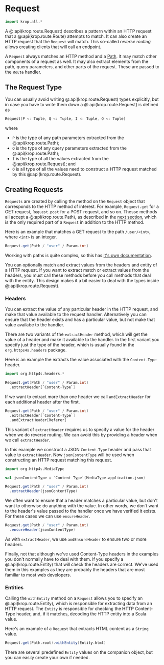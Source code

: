 # Request

```scala mdoc:invisible
import krop.all.*
```

A @:api(krop.route.Request) describes a pattern within an HTTP request that a @:api(krop.route.Route) attempts to match. It can also create an HTTP request that the `Request` will match. This so-called *reverse routing* allows creating clients that will call an endpoint.

A `Request` always matches an HTTP method and a [Path](paths.md). It may match other components of a request as well. It may also extract elements from the path, query parameters, and other parts of the request. These are passed to the `Route` handler.

## The Request Type

You can usually avoid writing @:api(krop.route.Request) types explicitly, but in case you have to write them down a @:api(krop.route.Request) is defined as

```scala
Request[P <: Tuple, Q <: Tuple, I <: Tuple, O <: Tuple]
```

where

* `P` is the type of any path parameters extracted from the @:api(krop.route.Path); 
* `Q` is the type of any query parameters extracted from the @:api(krop.route.Path); 
* `I` is the type of all the values extracted from the @:api(krop.route.Request); and
* `O` is all type of all the values need to construct a HTTP request matched by this @:api(krop.route.Request).


## Creating Requests

`Requests` are created by calling the method on the `Request` object that corresponds to the HTTP method of interest. For example, `Request.get` for a GET request, `Request.post` for a POST request, and so on. Thesse methods all accept a @:api(krop.route.Path), as described in the [next section](paths.md), which is the only required part of a `Request` in addition to the HTTP method.

Here is an example that matches a GET request to the path `/user/<int>`, where `<int>` is an integer.

```scala mdoc:silent 
Request.get(Path / "user" / Param.int)
```

Working with paths is quite complex, so this has [it's own documentation](paths.md).

You can optionally match and extract values from the headers and entity of a HTTP request. If you want to extract match or extract values from the headers, you must call these methods before you call methods that deal with the entity. This design makes it a bit easier to deal with the types inside @:api(krop.route.Request).


### Headers

You can extract the value of any particular header in the HTTP request, and make that value available to the request handler. Alternatively you can ensure that the header exists and has a particular value, but not make that value availabe to the handler.

There are two variants of the `extractHeader` method, which will get the value of a header and make it available to the handler. In the first variant you specify just the type of the header, which is usually found in the `org.https4s.headers` package.

Here is an example the extracts the value associated with the `Content-Type` header.

```scala mdoc:silent
import org.http4s.headers.*

Request.get(Path / "user" / Param.int)
  .extractHeader[`Content-Type`]
```

If we want to extract more than one header we call `andExtractHeader` for each additional header after the first.

```scala mdoc:silent
Request.get(Path / "user" / Param.int)
  .extractHeader[`Content-Type`]
  .andExtractHeader[Referer]
```

This variant of `extractHeader` requires us to specify a value for the header when we do reverse routing. We can avoid this by providing a header when we call `extractHeader`.

In this example we construct a JSON `Content-Type` header and pass that value to `extractHeader`. Now `jsonContentType` will be used when constructing an HTTP request matching this request.

```scala mdoc:silent
import org.http4s.MediaType

val jsonContentType = `Content-Type`(MediaType.application.json)

Request.get(Path / "user" / Param.int)
  .extractHeader(jsonContentType)
```

We often want to ensure that a header matches a particular value, but don't want to otherwise do anything with the value. In other words, we don't want to the header's value passed to the handler once we have verified it exists. For these cases we can use `ensureHeader`.

```scala mdoc:silent
Request.get(Path / "user" / Param.int)
  .ensureHeader(jsonContentType)
```

As with `extractHeader`, we use `andEnsureHeader` to ensure two or more headers.

Finally, not that although we've used Content-Type headers in the examples you don't normally have to deal with them. If you specify a @:api(krop.route.Entity) that will check the headers are correct. We've used them in this examples as they are probably the headers that are most familiar to most web developers.


### Entities

Calling the `withEntity` method on a `Request` allows you to specify an @:api(krop.route.Entity), which is responsible for extracting data from an HTTP request. The `Entity` is responsible for checking the HTTP Content-Type header, and, if it matches, decoding the HTTP entity into a Scala value.

Here's an example of a `Request` that extracts HTML content as a `String` value.

```scala mdoc:silent
Request.get(Path.root).withEntity(Entity.html)
```

There are several predefined `Entity` values on the companion object, but you can easily create your own if needed.
